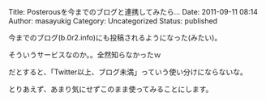 Title: Posterousを今までのブログと連携してみたら...
Date: 2011-09-11 08:14
Author: masayukig
Category: Uncategorized
Status: published

<div class="posterous_autopost">

今までのブログ(b.0r2.info)にも投稿されるようになった(みたい)。

そういうサービスなのか。。全然知らなかったｗ

だとすると、「Twitter以上、ブログ未満」っていう使い分けにならないな。

とりあえず、あまり気にせずこのまま使ってみることにします。

 

</div>
